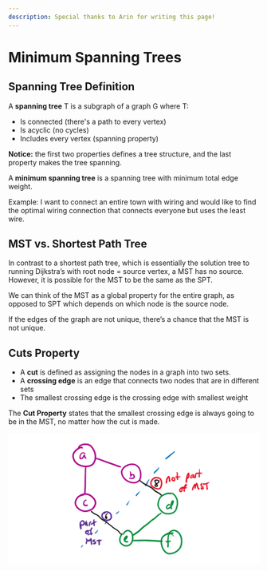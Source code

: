 ```yaml
---
description: Special thanks to Arin for writing this page!
---
```


# Minimum Spanning Trees

## Spanning Tree Definition

A **spanning tree** T is a subgraph of a graph G where T:

* Is connected \(there's a path to every vertex\)
* Is acyclic \(no cycles\)
* Includes every vertex \(spanning property\)

**Notice:** the first two properties defines a tree structure, and the last property makes the tree spanning.

A **minimum spanning tree** is a spanning tree with minimum total edge weight.

Example: I want to connect an entire town with wiring and would like to find the optimal wiring connection that connects everyone but uses the least wire.

## MST vs. Shortest Path Tree

In contrast to a shortest path tree, which is essentially the solution tree to running Dijkstra’s with root node = source vertex, a MST has no source. However, it is possible for the MST to be the same as the SPT.

We can think of the MST as a global property for the entire graph, as opposed to SPT which depends on which node is the source node.

If the edges of the graph are not unique, there’s a chance that the MST is not unique.

## Cuts Property

* A **cut** is defined as assigning the nodes in a graph into two sets. 
* A **crossing edge** is an edge that connects two nodes that are in different sets
* The smallest crossing edge is the crossing edge with smallest weight

The **Cut Property** states that the smallest crossing edge is always going to be in the MST, no matter how the cut is made.

![](../../.gitbook/assets/image%20%2861%29.png)

